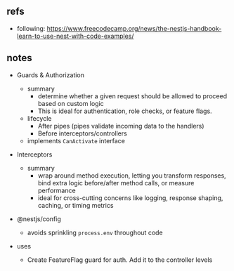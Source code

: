 ## refs

- following: https://www.freecodecamp.org/news/the-nestjs-handbook-learn-to-use-nest-with-code-examples/

## notes

- Guards & Authorization
  - summary
    - determine whether a given request should be allowed to proceed based on custom logic
    - This is ideal for authentication, role checks, or feature flags.
  - lifecycle
    - After pipes (pipes validate incoming data to the handlers)
    - Before interceptors/controllers
  - implements `CanActivate` interface
- Interceptors
  - summary
    - wrap around method execution, letting you transform responses, bind extra logic before/after method calls, or measure performance
    - ideal for cross-cutting concerns like logging, response shaping, caching, or timing metrics
- @nestjs/config
  - avoids sprinkling `process.env` throughout code

- uses
  - Create FeatureFlag guard for auth. Add it to the controller levels


<!-- toggle change -->